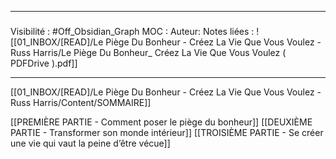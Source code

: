 ***
##### 
Visibilité : #Off_Obsidian_Graph
MOC :
Auteur:
Notes liées : ![[01_INBOX/[READ]/Le Piège Du Bonheur - Créez La Vie Que Vous Voulez - Russ Harris/Le Piège Du Bonheur_ Créez La Vie Que Vous Voulez ( PDFDrive ).pdf]]
***

[[01_INBOX/[READ]/Le Piège Du Bonheur - Créez La Vie Que Vous Voulez - Russ Harris/Content/SOMMAIRE]]



[[PREMIÈRE PARTIE - Comment poser le piège du bonheur]]
[[DEUXIÈME PARTIE - Transformer son monde intérieur]]
[[TROISIÈME PARTIE - Se créer une vie qui vaut la peine d’être vécue]]